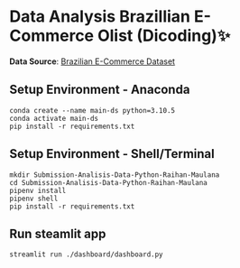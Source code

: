 # Data Analysis Brazillian E-Commerce Olist (Dicoding)✨
**Data Source**: [Brazilian E-Commerce Dataset](https://www.kaggle.com/datasets/olistbr/brazilian-ecommerce)

## Setup Environment - Anaconda
```
conda create --name main-ds python=3.10.5
conda activate main-ds
pip install -r requirements.txt
```

## Setup Environment - Shell/Terminal
```
mkdir Submission-Analisis-Data-Python-Raihan-Maulana
cd Submission-Analisis-Data-Python-Raihan-Maulana
pipenv install
pipenv shell
pip install -r requirements.txt
```

## Run steamlit app
```streamlit run ./dashboard/dashboard.py```